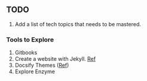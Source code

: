 ## TODO

1. Add a list of tech topics that needs to be mastered.

### Tools to Explore
1. Gitbooks
2. Create a website with Jekyll. [Ref](https://docs.github.com/en/pages/setting-up-a-github-pages-site-with-jekyll/creating-a-github-pages-site-with-jekyll)
3. Docsify Themes ([Ref](https://jhildenbiddle.github.io/docsify-themeable/#/customization?id=content))
4. Explore Enzyme